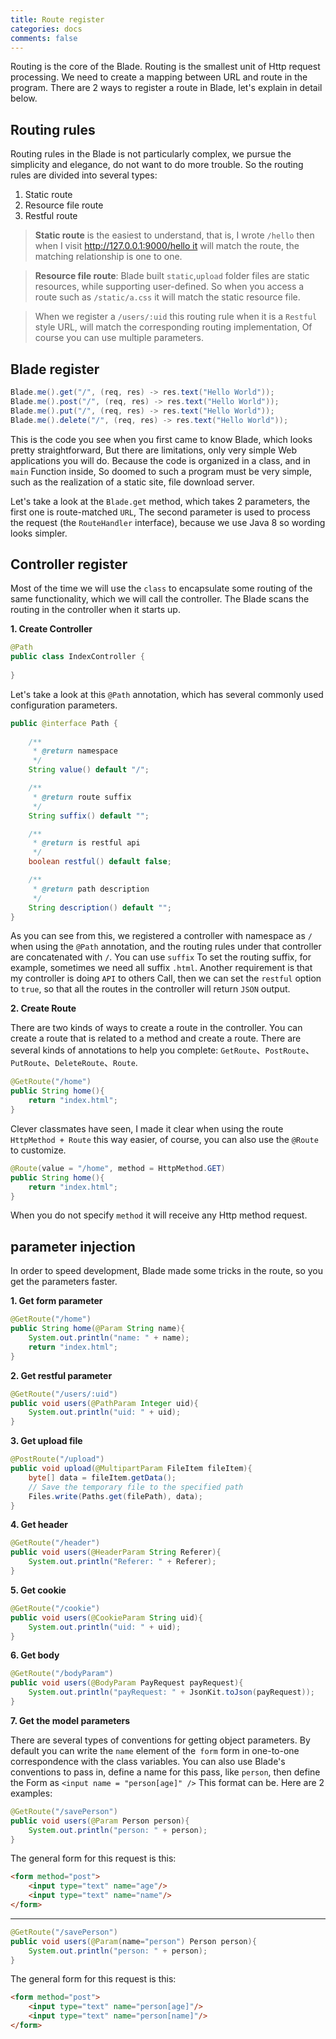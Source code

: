 ```yaml
---
title: Route register
categories: docs
comments: false
---
```


Routing is the core of the Blade. Routing is the smallest unit of Http request processing. We need to create a mapping between URL and route in the program.
There are 2 ways to register a route in Blade, let's explain in detail below.

## Routing rules

Routing rules in the Blade is not particularly complex, we pursue the simplicity and elegance, do not want to do more trouble.
So the routing rules are divided into several types:

1. Static route
2. Resource file route
3. Restful route

> **Static route** is the easiest to understand, that is, I wrote `/hello` then when I visit http://127.0.0.1:9000/hello it will match the route, the matching relationship is one to one.

> **Resource file route**: Blade built `static`,`upload` folder files are static resources, while supporting user-defined.
> So when you access a route such as `/static/a.css` it will match the static resource file.

> When we register a `/users/:uid` this routing rule when it is a `Restful` style URL, will match the corresponding routing implementation,
> Of course you can use multiple parameters.

## Blade register

```java
Blade.me().get("/", (req, res) -> res.text("Hello World"));
Blade.me().post("/", (req, res) -> res.text("Hello World"));
Blade.me().put("/", (req, res) -> res.text("Hello World"));
Blade.me().delete("/", (req, res) -> res.text("Hello World"));
```

This is the code you see when you first came to know Blade, which looks pretty straightforward,
But there are limitations, only very simple Web applications you will do.
Because the code is organized in a class, and in `main` Function inside,
So doomed to such a program must be very simple, such as the realization of a static site, file download server.

Let's take a look at the `Blade.get` method, which takes 2 parameters, the first one is route-matched `URL`,
The second parameter is used to process the request (the `RouteHandler` interface), because we use Java 8 so wording looks simpler.

## Controller register

Most of the time we will use the `class` to encapsulate some routing of the same functionality, which we will call the controller.
The Blade scans the routing in the controller when it starts up.

**1. Create Controller**

```java
@Path
public class IndexController {
    
}
```

Let's take a look at this `@Path` annotation, which has several commonly used configuration parameters.

```java
public @interface Path {
    
    /**
     * @return namespace
     */
    String value() default "/";

    /**
     * @return route suffix
     */
    String suffix() default "";

    /**
     * @return is restful api
     */
    boolean restful() default false;

    /**
     * @return path description
     */
    String description() default "";
}
```

As you can see from this, we registered a controller with namespace as `/` when using the `@Path` annotation, and the routing rules under that controller are concatenated with `/`.
You can use `suffix` To set the routing suffix, for example, sometimes we need all suffix `.html`. Another requirement is that my controller is doing `API` to others
Call, then we can set the `restful` option to `true`, so that all the routes in the controller will return `JSON` output.

**2. Create Route**

There are two kinds of ways to create a route in the controller. You can create a route that is related to a method and create a route.
There are several kinds of annotations to help you complete: `GetRoute`、`PostRoute`、`PutRoute`、`DeleteRoute`、`Route`.

```java
@GetRoute("/home")
public String home(){
    return "index.html";
}
```

Clever classmates have seen, I made it clear when using the route `HttpMethod + Route` this way easier, of course, you can also use the `@Route` to customize.

```java
@Route(value = "/home", method = HttpMethod.GET)
public String home(){
    return "index.html";
}
```

When you do not specify `method` it will receive any Http method request.

## parameter injection

In order to speed development, Blade made some tricks in the route, so you get the parameters faster.

**1. Get form parameter**

```java
@GetRoute("/home")
public String home(@Param String name){
    System.out.println("name: " + name);
    return "index.html";
}
```

**2. Get restful parameter**

```java
@GetRoute("/users/:uid")
public void users(@PathParam Integer uid){
    System.out.println("uid: " + uid);
}
```

**3. Get upload file**

```java
@PostRoute("/upload")
public void upload(@MultipartParam FileItem fileItem){
    byte[] data = fileItem.getData();
    // Save the temporary file to the specified path
    Files.write(Paths.get(filePath), data);
}
```

**4. Get header**

```java
@GetRoute("/header")
public void users(@HeaderParam String Referer){
    System.out.println("Referer: " + Referer);
}
```

**5. Get cookie**

```java
@GetRoute("/cookie")
public void users(@CookieParam String uid){
    System.out.println("uid: " + uid);
}
```

**6. Get body**

```java
@GetRoute("/bodyParam")
public void users(@BodyParam PayRequest payRequest){
    System.out.println("payRequest: " + JsonKit.toJson(payRequest));
}
```

**7. Get the model parameters**

There are several types of conventions for getting object parameters. By default you can write the `name` element of the` form` form in one-to-one correspondence with the class variables.
You can also use Blade's conventions to pass in, define a name for this pass, like `person`, then define the Form as `<input name = "person[age]" />`
This format can be. Here are 2 examples:

```java
@GetRoute("/savePerson")
public void users(@Param Person person){
    System.out.println("person: " + person);
}
```

The general form for this request is this:

```html
<form method="post">
    <input type="text" name="age"/>
    <input type="text" name="name"/>
</form>
```

---


```java
@GetRoute("/savePerson")
public void users(@Param(name="person") Person person){
    System.out.println("person: " + person);
}
```

The general form for this request is this:

```html
<form method="post">
    <input type="text" name="person[age]"/>
    <input type="text" name="person[name]"/>
</form>
```